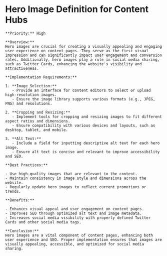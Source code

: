 # Hero Image Definition for Content Hubs

    **Priority:** High

    **Overview:**
    Hero images are crucial for creating a visually appealing and engaging user experience on content pages. They serve as the first visual impression and can significantly impact user engagement and conversion rates. Additionally, hero images play a role in social media sharing, such as Twitter Cards, enhancing the website's visibility and attractiveness.

    **Implementation Requirements:**

    1. **Image Selection:**
       - Provide an interface for content editors to select or upload high-resolution images.
       - Ensure the image library supports various formats (e.g., JPEG, PNG) and resolutions.

    2. **Cropping and Resizing:**
       - Implement tools for cropping and resizing images to fit different aspect ratios and dimensions.
       - Ensure compatibility with various devices and layouts, such as desktop, tablet, and mobile.

    3. **Alt Text:**
       - Include a field for inputting descriptive alt text for each hero image.
       - Ensure alt text is concise and relevant to improve accessibility and SEO.

    **Best Practices:**

    - Use high-quality images that are relevant to the content.
    - Maintain consistency in image style and dimensions across the website.
    - Regularly update hero images to reflect current promotions or trends.

    **Benefits:**

    - Enhances visual appeal and user engagement on content pages.
    - Improves SEO through optimized alt text and image metadata.
    - Increases social media visibility with properly defined Twitter Cards and other social media tags.

    **Conclusion:**
    Hero images are a vital component of content pages, enhancing both user experience and SEO. Proper implementation ensures that images are visually appealing, accessible, and optimized for social media sharing.
